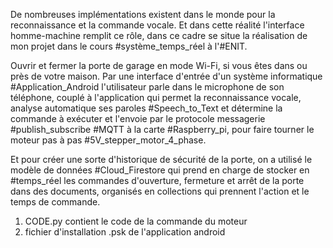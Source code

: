 De nombreuses implémentations existent dans le monde pour la reconnaissance et la commande vocale. Et dans cette réalité l'interface homme-machine remplit ce rôle, dans ce cadre se situe la réalisation de mon projet dans le cours #système_temps_réel à l'#ENIT.

Ouvrir et fermer la porte de garage en mode Wi-Fi, si vous êtes dans ou près de votre maison.
Par une interface d'entrée d'un système informatique #Application_Android l'utilisateur parle dans le microphone de son téléphone, couplé à l'application qui permet la reconnaissance vocale, analyse  automatique ses paroles #Speech_to_Text et détermine la commande à exécuter et l'envoie par le protocole messagerie #publish_subscribe #MQTT à la carte #Raspberry_pi, pour faire tourner le moteur pas à pas #5V_stepper_motor_4_phase.

Et pour  créer une sorte d'historique de sécurité de la porte, on a utilisé le modèle de données #Cloud_Firestore qui prend en charge de stocker en #temps_réel les commandes d'ouverture, fermeture et arrêt de la porte dans des documents, organisés en collections qui prennent l'action et le temps de commande.
1. CODE.py contient le code de la commande du moteur
2. fichier d'installation .psk de l'application android
